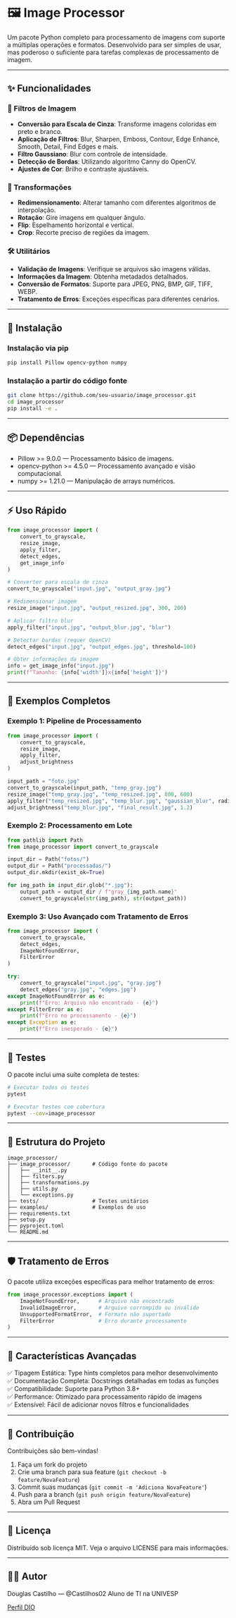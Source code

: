 # 🖼️ Image Processor
Um pacote Python completo para processamento de imagens com suporte a múltiplas operações e formatos. Desenvolvido para ser simples de usar, mas poderoso o suficiente para tarefas complexas de processamento de imagem.

---

## ✨ Funcionalidades

### 🎨 Filtros de Imagem
- **Conversão para Escala de Cinza**: Transforme imagens coloridas em preto e branco.
- **Aplicação de Filtros**: Blur, Sharpen, Emboss, Contour, Edge Enhance, Smooth, Detail, Find Edges e mais.
- **Filtro Gaussiano**: Blur com controle de intensidade.
- **Detecção de Bordas**: Utilizando algoritmo Canny do OpenCV.
- **Ajustes de Cor**: Brilho e contraste ajustáveis.

### 🔄 Transformações
- **Redimensionamento**: Alterar tamanho com diferentes algoritmos de interpolação.
- **Rotação**: Gire imagens em qualquer ângulo.
- **Flip**: Espelhamento horizontal e vertical.
- **Crop**: Recorte preciso de regiões da imagem.

### 🛠️ Utilitários
- **Validação de Imagens**: Verifique se arquivos são imagens válidas.
- **Informações da Imagem**: Obtenha metadados detalhados.
- **Conversão de Formatos**: Suporte para JPEG, PNG, BMP, GIF, TIFF, WEBP.
- **Tratamento de Erros**: Exceções específicas para diferentes cenários.

---

## 🚀 Instalação

### Instalação via pip
```bash
pip install Pillow opencv-python numpy
```

### Instalação a partir do código fonte
```bash
git clone https://github.com/seu-usuario/image_processor.git
cd image_processor
pip install -e .
```

---

## 📦 Dependências
- Pillow >= 9.0.0 — Processamento básico de imagens.
- opencv-python >= 4.5.0 — Processamento avançado e visão computacional.
- numpy >= 1.21.0 — Manipulação de arrays numéricos.

---

## ⚡ Uso Rápido
```python
from image_processor import (
    convert_to_grayscale,
    resize_image,
    apply_filter,
    detect_edges,
    get_image_info
)

# Converter para escala de cinza
convert_to_grayscale("input.jpg", "output_gray.jpg")

# Redimensionar imagem
resize_image("input.jpg", "output_resized.jpg", 300, 200)

# Aplicar filtro blur
apply_filter("input.jpg", "output_blur.jpg", "blur")

# Detectar bordas (requer OpenCV)
detect_edges("input.jpg", "output_edges.jpg", threshold=100)

# Obter informações da imagem
info = get_image_info("input.jpg")
print(f"Tamanho: {info['width']}x{info['height']}")
```

---

## 🎯 Exemplos Completos

### Exemplo 1: Pipeline de Processamento
```python
from image_processor import (
    convert_to_grayscale,
    resize_image,
    apply_filter,
    adjust_brightness
)

input_path = "foto.jpg"
convert_to_grayscale(input_path, "temp_gray.jpg")
resize_image("temp_gray.jpg", "temp_resized.jpg", 800, 600)
apply_filter("temp_resized.jpg", "temp_blur.jpg", "gaussian_blur", radius=2)
adjust_brightness("temp_blur.jpg", "final_result.jpg", 1.2)
```

### Exemplo 2: Processamento em Lote
```python
from pathlib import Path
from image_processor import convert_to_grayscale

input_dir = Path("fotos/")
output_dir = Path("processadas/")
output_dir.mkdir(exist_ok=True)

for img_path in input_dir.glob("*.jpg"):
    output_path = output_dir / f"gray_{img_path.name}"
    convert_to_grayscale(str(img_path), str(output_path))
```

### Exemplo 3: Uso Avançado com Tratamento de Erros
```python
from image_processor import (
    convert_to_grayscale,
    detect_edges,
    ImageNotFoundError,
    FilterError
)

try:
    convert_to_grayscale("input.jpg", "gray.jpg")
    detect_edges("gray.jpg", "edges.jpg")
except ImageNotFoundError as e:
    print(f"Erro: Arquivo não encontrado - {e}")
except FilterError as e:
    print(f"Erro no processamento - {e}")
except Exception as e:
    print(f"Erro inesperado - {e}")
```

---

## 🧪 Testes
O pacote inclui uma suíte completa de testes:
```bash
# Executar todos os testes
pytest

# Executar testes com cobertura
pytest --cov=image_processor
```

---

## 📁 Estrutura do Projeto
```
image_processor/
├── image_processor/       # Código fonte do pacote
│   ├── __init__.py
│   ├── filters.py
│   ├── transformations.py
│   ├── utils.py
│   └── exceptions.py
├── tests/                 # Testes unitários
├── examples/              # Exemplos de uso
├── requirements.txt
├── setup.py
├── pyproject.toml
└── README.md
```

---

## 🛡️ Tratamento de Erros
O pacote utiliza exceções específicas para melhor tratamento de erros:
```python
from image_processor.exceptions import (
    ImageNotFoundError,      # Arquivo não encontrado
    InvalidImageError,       # Arquivo corrompido ou inválido
    UnsupportedFormatError,  # Formato não suportado
    FilterError              # Erro durante processamento
)
```

---

## 🌟 Características Avançadas
✅ Tipagem Estática: Type hints completos para melhor desenvolvimento  
✅ Documentação Completa: Docstrings detalhadas em todas as funções  
✅ Compatibilidade: Suporte para Python 3.8+  
✅ Performance: Otimizado para processamento rápido de imagens  
✅ Extensível: Fácil de adicionar novos filtros e funcionalidades  

---

## 🤝 Contribuição
Contribuições são bem-vindas!
1. Faça um fork do projeto  
2. Crie uma branch para sua feature (`git checkout -b feature/NovaFeature`)  
3. Commit suas mudanças (`git commit -m 'Adiciona NovaFeature'`)  
4. Push para a branch (`git push origin feature/NovaFeature`)  
5. Abra um Pull Request  

---

## 📜 Licença
Distribuído sob licença MIT. Veja o arquivo LICENSE para mais informações.

---

## 👨‍💻 Autor
Douglas Castilho — @Castilhos02
Aluno de TI na UNIVESP

[Perfil DIO](https://www.dio.me/users/dcastilhosdrive)

